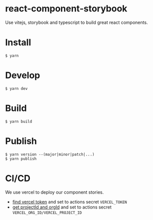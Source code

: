 # react-component-storybook

Use vitejs, storybook and typescript to build great react components.

# Install

```
$ yarn
```

# Develop

```
$ yarn dev
```

# Build

```
$ yarn build
```

# Publish

```
$ yarn version --(major|minor|patch|...)
$ yarn publish
```

# CI/CD

We use vercel to deploy our component stories.

* [find vercel token](https://vercel.com/account/tokens) and set to actions secret `VERCEL_TOKEN`
* [get projectId and orgId](https://vercel.com/docs/build-step#system-environment-variables) and set to actions secret `VERCEL_ORG_ID/VERCEL_PROJECT_ID`
